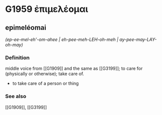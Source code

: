 # G1959 ἐπιμελέομαι

## epimeléomai

_(ep-ee-mel-eh'-om-ahee | eh-pee-meh-LEH-oh-meh | ay-pee-may-LAY-oh-may)_

### Definition

middle voice from [[G1909]] and the same as [[G3199]]; to care for (physically or otherwise); take care of.

- to take care of a person or thing

### See also

[[G1909]], [[G3199]]

